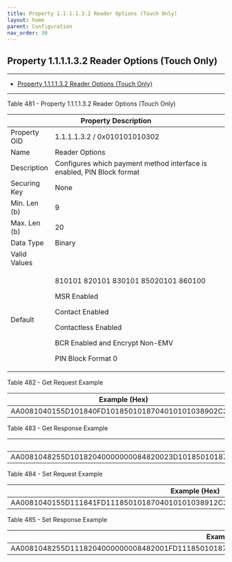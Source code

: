 ```yaml
---
title: Property 1.1.1.1.3.2 Reader Options (Touch Only)
layout: home
parent: Configuration
nav_order: 30
---
```


## Property 1.1.1.1.3.2 Reader Options (Touch Only)

---

- [Property 1.1.1.1.3.2 Reader Options (Touch Only)](#property-111132-reader-options-touch-only)

---


Table 481 - Property 1.1.1.1.3.2 Reader Options (Touch Only)

<table>
<colgroup>
<col style="width: 14%" />
<col style="width: 85%" />
</colgroup>
<thead>
<tr>
<th colspan="2">Property Description</th>
</tr>
</thead>
<tbody>
<tr>
<td>Property OID</td>
<td>1.1.1.1.3.2 / 0x010101010302</td>
</tr>
<tr>
<td>Name</td>
<td>Reader Options</td>
</tr>
<tr>
<td>Description</td>
<td>Configures which payment method interface is enabled, PIN Block
format</td>
</tr>
<tr>
<td>Securing Key</td>
<td>None</td>
</tr>
<tr>
<td>Min. Len (b)</td>
<td>9</td>
</tr>
<tr>
<td>Max. Len (b)</td>
<td>20</td>
</tr>
<tr>
<td>Data Type</td>
<td>Binary</td>
</tr>
<tr>
<td>Valid Values</td>
<td></td>
</tr>
<tr>
<td>Default</td>
<td><p>810101 820101 830101 85020101 860100</p>
<p>MSR Enabled</p>
<p>Contact Enabled</p>
<p>Contactless Enabled</p>
<p>BCR Enabled and Encrypt Non-EMV</p>
<p>PIN Block Format 0</p></td>
</tr>
</tbody>
</table>

Table 482 - Get Request Example

| Example (Hex)                                      |
|----------------------------------------------------|
| AA0081040155D101840FD1018501018704010101038902C200 |

Table 483 - Get Response Example

| Example (Hex) |
|----|
| AA0081048255D10182040000000084820023D1018501018704010101038916C2148101018201018301018400000085020101860100 |

Table 484 - Set Request Example

| Example (Hex) |
|----|
| AA0081040155D111841FD1118501018704010101038912C21081010182010183010185020101860100 |

Table 485 - Set Response Example

| Example (Hex) |
|----|
| AA0081048255D1118204000000008482001FD1118501018704010101038912C21081010182010183010185020101860100 |

##